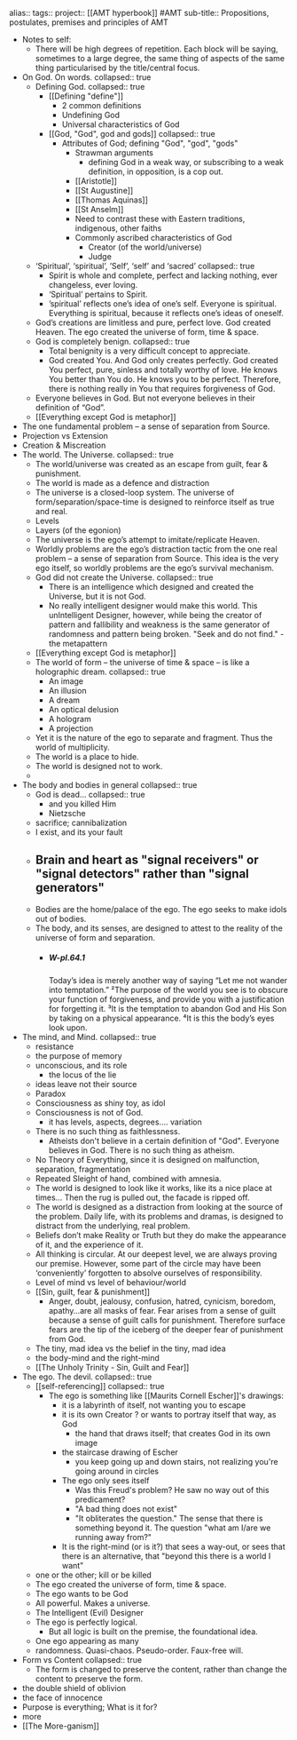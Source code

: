 alias::
tags:: 
project:: [[AMT hyperbook]] #AMT 
sub-title:: Propositions, postulates, premises and principles of AMT

- Notes to self:
	- There will be high degrees of repetition. Each block will be saying, sometimes to a large degree, the same thing of aspects of the same thing particularised by the title/central focus.
- On God. On words.
  collapsed:: true
	- Defining God.
	  collapsed:: true
		- [[Defining "define"]]
			- 2 common definitions
			- Undefining God
			- Universal characteristics of God
		- [[God, "God", god and gods]]
		  collapsed:: true
			- Attributes of God; defining "God", "god", "gods"
				- Strawman arguments
					- defining God in a weak way, or subscribing to a weak definition, in opposition, is a cop out.
				- [[Aristotle]]
				- [[St Augustine]]
				- [[Thomas Aquinas]]
				- [[St Anselm]]
				- Need to contrast these with Eastern traditions, indigenous, other faiths
				- Commonly ascribed characteristics of God
					- Creator (of the world/universe)
					- Judge
	- ‘Spiritual’, ‘spiritual’, ’Self’, ‘self’ and ‘sacred’
	  collapsed:: true
		- Spirit is whole and complete, perfect and lacking nothing, ever changeless, ever loving.
		- ‘Spiritual’ pertains to Spirit.
		- ’spiritual’ reflects one’s idea of one’s self. Everyone is spiritual. Everything is spiritual, because it reflects one’s ideas of oneself.
	- God’s creations are limitless and pure, perfect love. God created Heaven. The ego created the universe of form, time & space.
	- God is completely benign.
	  collapsed:: true
		- Total benignity is a very difficult concept to appreciate.
		- God created You. And God only creates perfectly. God created You perfect, pure, sinless and totally worthy of love. He knows You better than You do. He knows you to be perfect. Therefore, there is nothing really in You that requires forgiveness of God.
	- Everyone believes in God. But not everyone believes in their definition of “God”.
	- [[Everything except God is metaphor]]
- The one fundamental problem – a sense of separation from Source.
- Projection vs Extension
- Creation & Miscreation
- The world. The Universe.
  collapsed:: true
	- The world/universe was created as an escape from guilt, fear & punishment.
	- The world is made as a defence and distraction
	- The universe is a closed-loop system. The universe of form/separation/space-time is designed to reinforce itself as true and real.
	- Levels
	- Layers (of the egonion)
	- The universe is the ego’s attempt to imitate/replicate Heaven.
	- Worldly problems are the ego’s distraction tactic from the one real problem – a sense of separation from Source. This idea is the very ego itself, so worldly problems are the ego’s survival mechanism.
	- God did not create the Universe.
	  collapsed:: true
		- There is an intelligence which designed and created the Universe, but it is not God.
		- No really intelligent designer would make this world. This unIntelligent Designer, however, while being the creator of pattern and fallibility and weakness is the same generator of randomness and pattern being broken. "Seek and do not find." - the metapattern
	- [[Everything except God is metaphor]]
	- The world of form – the universe of time & space – is like a holographic dream.
	  collapsed:: true
		- An image
		- An illusion
		- A dream
		- An optical delusion
		- A hologram
		- A projection
	- Yet it is the nature of the ego to separate and fragment. Thus the world of multiplicity.
	- The world is a place to hide.
	- The world is designed not to work.
	-
- The body and bodies in general
  collapsed:: true
	- God is dead...
	  collapsed:: true
		- and you killed Him
		- Nietzsche
	- sacrifice; cannibalization
	- I exist, and its your fault
	- Brain and heart as "signal receivers" or "signal detectors" rather than "signal generators"
		-
	- Bodies are the home/palace of the ego. The ego seeks to make idols out of bodies.
	- The body, and its senses, are designed to attest to the reality of the universe of form and separation.
		- ##### W-pI.64.1
		  Today’s idea is merely another way of saying “Let me not wander into temptation.” ²The purpose of the world you see is to obscure your function of forgiveness, and provide you with a justification for forgetting it. ³It is the temptation to abandon God and His Son by taking on a physical appearance. ⁴It is this the body’s eyes look upon.
- The mind, and Mind.
  collapsed:: true
	- resistance
	- the purpose of memory
	- unconscious, and its role
		- the locus of the lie
	- ideas leave not their source
	- Paradox
	- Consciousness as shiny toy, as idol
	- Consciousness is not of God.
		- it has levels, aspects, degrees.... variation
	- There is no such thing as faithlessness.
		- Atheists don't believe in a certain definition of "God". Everyone believes in God. There is no such thing as atheism.
	- No Theory of Everything, since it is designed on malfunction, separation, fragmentation
	- Repeated Sleight of hand, combined with amnesia.
	- The world is designed to look like it works, like its a nice place at times... Then the rug is pulled out, the facade is ripped off.
	- The world is designed as a distraction from looking at the source of the problem. Daily life, with its problems and dramas, is designed to distract from the underlying, real problem.
	- Beliefs don’t make Reality or Truth but they do make the appearance of it, and the experience of it.
	- All thinking is circular. At our deepest level, we are always proving our premise. However, some part of the circle may have been ‘conveniently’ forgotten to absolve ourselves of responsibility.
	- Level of mind vs level of behaviour/world
	- [[Sin, guilt, fear & punishment]]
		- Anger, doubt, jealousy, confusion, hatred, cynicism, boredom, apathy…are all masks of fear. Fear arises from a sense of guilt because a sense of guilt calls for punishment. Therefore surface fears are the tip of the iceberg of the deeper fear of punishment from God.
	- The tiny, mad idea vs the belief in the tiny, mad idea
	- the body-mind and the right-mind
	- [[The Unholy Trinity - Sin, Guilt and Fear]]
- The ego. The devil.
  collapsed:: true
	- [[self-referencing]]
	  collapsed:: true
		- The ego is something like [[Maurits Cornell Escher]]'s drawings:
			- it is a labyrinth of itself, not wanting you to escape
			- it is its own Creator ? or wants to portray itself that way, as God
				- the hand that draws itself; that creates God in its own image
			- the staircase drawing of Escher
				- you keep going up and down stairs, not realizing you're going around in circles
			- The ego only sees itself
				- Was this Freud's problem? He saw no way out of this predicament?
				- "A bad thing does not exist"
				- "It obliterates the question." The sense that there is something beyond it. The question "what am I/are we running away from?"
			- It is the right-mind (or is it?) that sees a way-out, or sees that there is an alternative, that "beyond this there is a world I want"
	- one or the other; kill or be killed
	- The ego created the universe of form, time & space.
	- The ego wants to be God
	- All powerful. Makes a universe.
	- The Intelligent (Evil) Designer
	- The ego is perfectly logical.
		- But all logic is built on the premise, the foundational idea.
	- One ego appearing as many
	- randomness. Quasi-chaos. Pseudo-order. Faux-free will.
- Form vs Content
  collapsed:: true
	- The form is changed to preserve the content, rather than change the content to preserve the form.
- the double shield of oblivion
- the face of innocence
- Purpose is everything; What is it for?
- more
- [[The More-ganism]]